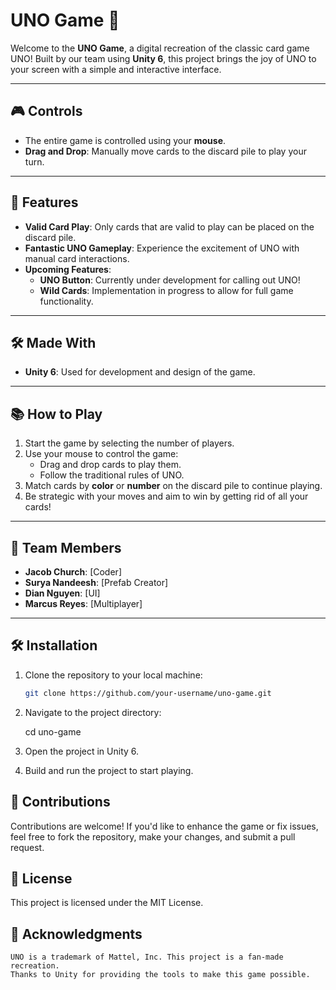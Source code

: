 # UNO Game 🎴

Welcome to the **UNO Game**, a digital recreation of the classic card game UNO! Built by our team using **Unity 6**, this project brings the joy of UNO to your screen with a simple and interactive interface.

---

## 🎮 Controls

- The entire game is controlled using your **mouse**.
- **Drag and Drop**: Manually move cards to the discard pile to play your turn.

---

## 🚀 Features

- **Valid Card Play**: Only cards that are valid to play can be placed on the discard pile.
- **Fantastic UNO Gameplay**: Experience the excitement of UNO with manual card interactions.
- **Upcoming Features**:
  - **UNO Button**: Currently under development for calling out UNO!
  - **Wild Cards**: Implementation in progress to allow for full game functionality.

---

## 🛠️ Made With

- **Unity 6**: Used for development and design of the game.

---

## 📚 How to Play

1. Start the game by selecting the number of players.
2. Use your mouse to control the game:
   - Drag and drop cards to play them.
   - Follow the traditional rules of UNO.
3. Match cards by **color** or **number** on the discard pile to continue playing.
4. Be strategic with your moves and aim to win by getting rid of all your cards!

---

## 👥 Team Members

- **Jacob Church**: [Coder]
- **Surya Nandeesh**: [Prefab Creator]
- **Dian Nguyen**: [UI]
- **Marcus Reyes**: [Multiplayer]

---

## 🛠️ Installation

1. Clone the repository to your local machine:
   ```bash
   git clone https://github.com/your-username/uno-game.git

2. Navigate to the project directory:

    cd uno-game

3. Open the project in Unity 6.
4. Build and run the project to start playing.

## 🤝 Contributions

Contributions are welcome! If you'd like to enhance the game or fix issues, feel free to fork the repository, make your changes, and submit a pull request.

## 📜 License

This project is licensed under the MIT License.

## 🌟 Acknowledgments

    UNO is a trademark of Mattel, Inc. This project is a fan-made recreation.
    Thanks to Unity for providing the tools to make this game possible.
